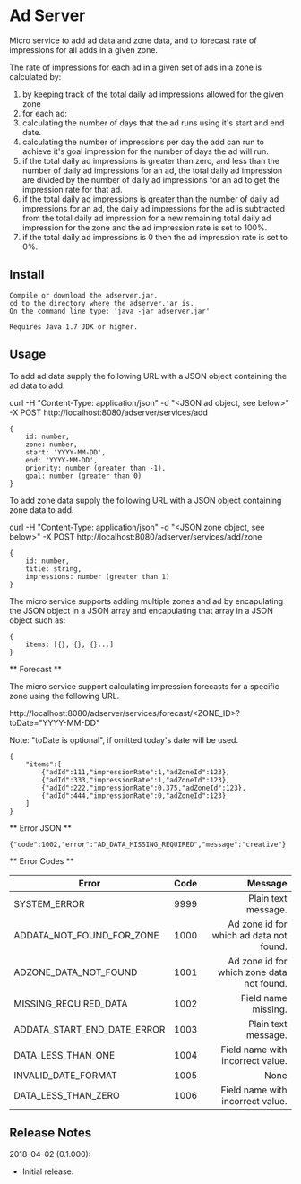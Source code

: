 # Ad Server

Micro service to add ad data and zone data, and to forecast rate of impressions for all adds in a given zone. 

The rate of impressions for each ad in a given set of ads in a zone is calculated by:


1. by keeping track of the total daily ad impressions allowed for the given zone
2. for each ad:
  1. calculating the number of days that the ad runs using it's start and end date.
  2. calculating the number of impressions per day the add can run to achieve it's goal impression for the number of days the ad will run.
  3. if the total daily ad impressions is greater than zero, and less than the number of daily ad impressions for an ad, the total daily ad impression are divided by the number of daily ad impressions for an ad to get the impression rate for that ad.
  4. if the total daily ad impressions is greater than the number of daily ad impressions for an ad, the daily ad impressions for the ad is subtracted from the total daily ad impression for a new remaining total daily ad impression for the zone and the ad impression rate is set to 100%.
  5. if the total daily ad impressions is 0 then the ad impression rate is set to 0%.


## Install

```
Compile or download the adserver.jar.
cd to the directory where the adserver.jar is.
On the command line type: 'java -jar adserver.jar'

Requires Java 1.7 JDK or higher.
```

## Usage

To add ad data supply the following URL with a JSON object containing the ad data to add. 

curl -H "Content-Type: application/json" -d "<JSON ad object, see below>" -X POST http://localhost:8080/adserver/services/add

```
{ 
	id: number, 
	zone: number, 
	start: 'YYYY-MM-DD', 
	end: 'YYYY-MM-DD', 
	priority: number (greater than -1), 
	goal: number (greater than 0) 
}
```

To add zone data supply the following URL with a JSON object containing zone data to add.

curl -H "Content-Type: application/json" -d "<JSON zone object, see below>" -X POST http://localhost:8080/adserver/services/add/zone

```
{ 
	id: number, 
	title: string, 
	impressions: number (greater than 1) 
}
```

The micro service supports adding multiple zones and ad by encapulating the JSON object in a JSON array and encapulating that array in a JSON object such as:

```
{ 
	items: [{}, {}, {}...]
}
```

** Forecast ** 

The micro service support calculating impression forecasts for a specific zone using the following URL.

http://localhost:8080/adserver/services/forecast/<ZONE_ID>?toDate="YYYY-MM-DD"

Note: "toDate is optional", if omitted today's date will be used.

```
{
	"items":[
		{"adId":111,"impressionRate":1,"adZoneId":123},
		{"adId":333,"impressionRate":1,"adZoneId":123},
		{"adId":222,"impressionRate":0.375,"adZoneId":123},
		{"adId":444,"impressionRate":0,"adZoneId":123}
	]
}
```

** Error JSON **

```
{"code":1002,"error":"AD_DATA_MISSING_REQUIRED","message":"creative"}
```

** Error Codes **

| Error         | Code          | Message                                              |
| ------------- |:-------------:| ----------------------------------------------------:|
| SYSTEM_ERROR                  | 9999   | Plain text message.                         |
| ADDATA_NOT_FOUND_FOR_ZONE     | 1000   | Ad zone id for which ad data not found.     |
| ADZONE_DATA_NOT_FOUND         | 1001   | Ad zone id for which zone data not found.   |
| MISSING_REQUIRED_DATA         | 1002   | Field name missing.                         |
| ADDATA_START_END_DATE_ERROR   | 1003   | Plain text message.                         |
| DATA_LESS_THAN_ONE            | 1004   | Field name with incorrect value.            |
| INVALID_DATE_FORMAT           | 1005   | None                                        |
| DATA_LESS_THAN_ZERO           | 1006   | Field name with incorrect value.            |


## Release Notes

2018-04-02 (0.1.000):

* Initial release.
